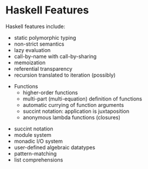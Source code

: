 # Haskell Features

Haskell features include:
- static polymorphic typing
- non-strict semantics
- lazy evaluation
- call-by-name with call-by-sharing
- memoization
- referential transparency
- recursion translated to iteration (possibly)



* Functions
  - higher-order functions
  - multi-part (multi-equation) definition of functions
  - automatic currying of function arguments
  - succint notation: application is juxtaposition
  - anonymous lambda functions (closures)


- succint notation
- module system
- monadic I/O system
- user-defined algebraic datatypes
- pattern-matching
- list comprehensions
